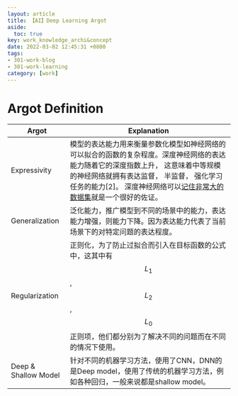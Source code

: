 ```yaml
---
layout: article
title: 【AI】Deep Learning Argot
aside:
  toc: true
key: work_knowledge_archi&concept
date: 2022-03-02 12:45:31 +0800
tags:
- 301-work-blog
- 301-work-learning
category: [work]
---
```


# Argot Definition

| Argot                | Explanation                                                  |
| -------------------- | ------------------------------------------------------------ |
| Expressivity         | 模型的表达能力用来衡量参数化模型如神经网络的可以拟合的函数的复杂程度。深度神经网络的表达能力随着它的深度指数上升， 这意味着中等规模的神经网络就拥有表达监督， 半监督， 强化学习任务的能力[2]。 深度神经网络可以[记住非常大的数据集](https://arxiv.org/abs/1611.03530)就是一个很好的佐证。 |
| Generalization       | 泛化能力，推广模型到不同的场景中的能力，表达能力增强，则能力下降。因为表达能力代表了当前场景下的对特定问题的表达程度。 |
| Regularization       | 正则化，为了防止过拟合而引入在目标函数的公式中，这其中有$$L_1$$, $$L_2$$, $$L_0$$正则项，他们都分别为了解决不同的问题而在不同的情况下使用。 |
| Deep & Shallow Model | 针对不同的机器学习方法，使用了CNN，DNN的是Deep model，使用了传统的机器学习方法，例如各种回归，一般来说都是shallow model。 |


